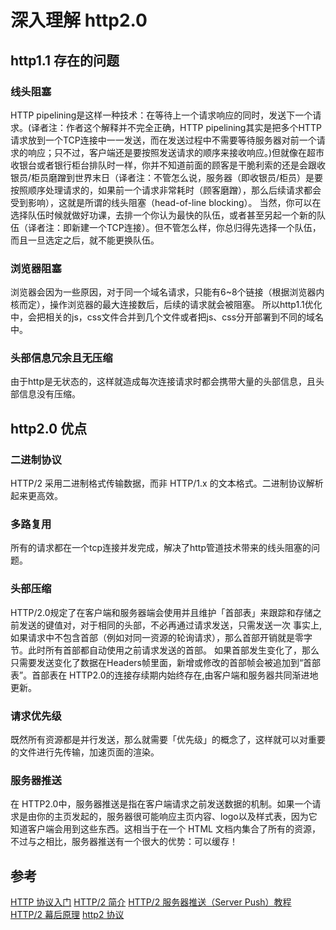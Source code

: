 # 深入理解 http2.0

## http1.1 存在的问题

### 线头阻塞

HTTP pipelining是这样一种技术：在等待上一个请求响应的同时，发送下一个请求。(译者注：作者这个解释并不完全正确，HTTP pipelining其实是把多个HTTP请求放到一个TCP连接中一一发送，而在发送过程中不需要等待服务器对前一个请求的响应；只不过，客户端还是要按照发送请求的顺序来接收响应。)但就像在超市收银台或者银行柜台排队时一样，你并不知道前面的顾客是干脆利索的还是会跟收银员/柜员磨蹭到世界末日（译者注：不管怎么说，服务器（即收银员/柜员）是要按照顺序处理请求的，如果前一个请求非常耗时（顾客磨蹭），那么后续请求都会受到影响），这就是所谓的线头阻塞（head-of-line blocking）。
当然，你可以在选择队伍时候就做好功课，去排一个你认为最快的队伍，或者甚至另起一个新的队伍（译者注：即新建一个TCP连接）。但不管怎么样，你总归得先选择一个队伍，而且一旦选定之后，就不能更换队伍。

### 浏览器阻塞

浏览器会因为一些原因，对于同一个域名请求，只能有6~8个链接（根据浏览器内核而定），操作浏览器的最大连接数后，后续的请求就会被阻塞。
所以http1.1优化中，会把相关的js，css文件合并到几个文件或者把js、css分开部署到不同的域名中。

### 头部信息冗余且无压缩

由于http是无状态的，这样就造成每次连接请求时都会携带大量的头部信息，且头部信息没有压缩。

## http2.0 优点

### 二进制协议

HTTP/2 采用二进制格式传输数据，而非 HTTP/1.x 的文本格式。二进制协议解析起来更高效。

### 多路复用

所有的请求都在一个tcp连接并发完成，解决了http管道技术带来的线头阻塞的问题。

### 头部压缩

HTTP/2.0规定了在客户端和服务器端会使用并且维护「首部表」来跟踪和存储之前发送的键值对，对于相同的头部，不必再通过请求发送，只需发送一次
事实上,如果请求中不包含首部（例如对同一资源的轮询请求），那么首部开销就是零字节。此时所有首部都自动使用之前请求发送的首部。
如果首部发生变化了，那么只需要发送变化了数据在Headers帧里面，新增或修改的首部帧会被追加到“首部表”。首部表在 HTTP2.0的连接存续期内始终存在,由客户端和服务器共同渐进地更新。

### 请求优先级

既然所有资源都是并行发送，那么就需要「优先级」的概念了，这样就可以对重要的文件进行先传输，加速页面的渲染。

### 服务器推送

在 HTTP2.0中，服务器推送是指在客户端请求之前发送数据的机制。如果一个请求是由你的主页发起的，服务器很可能响应主页内容、logo以及样式表，因为它知道客户端会用到这些东西。这相当于在一个 HTML 文档内集合了所有的资源，不过与之相比，服务器推送有一个很大的优势：可以缓存！

## 参考

[HTTP 协议入门](http://www.ruanyifeng.com/blog/2016/08/http.html)
[HTTP/2 简介](https://developers.google.com/web/fundamentals/performance/http2/?hl=zh-cn)
[HTTP/2 服务器推送（Server Push）教程](http://www.ruanyifeng.com/blog/2018/03/http2_server_push.html)
[HTTP/2 幕后原理](https://www.ibm.com/developerworks/cn/web/wa-http2-under-the-hood/index.html)
[http2 协议](https://www.jianshu.com/p/47d02f10757f)
